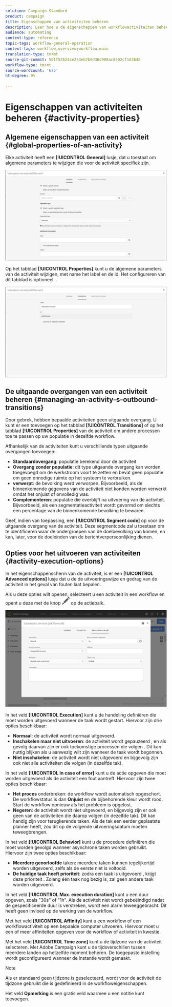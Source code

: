 ```yaml
---
solution: Campaign Standard
product: campaign
title: Eigenschappen van activiteiten beheren
description: Leer hoe u de eigenschappen van workflowactiviteiten beheert.
audience: automating
content-type: reference
topic-tags: workflow-general-operation
context-tags: workflow,overview;workflow,main
translation-type: tm+mt
source-git-commit: 501f52624ce253eb7b0d36d908ac8502cf1d3b48
workflow-type: tm+mt
source-wordcount: '675'
ht-degree: 0%

---
```



# Eigenschappen van activiteiten beheren {#activity-properties}

## Algemene eigenschappen van een activiteit {#global-properties-of-an-activity}

Elke activiteit heeft een **[!UICONTROL General]** lusje, dat u toestaat om algemene parameters te wijzigen die voor de activiteit specifiek zijn.

![](assets/activity-properties.png)

Op het tabblad **[!UICONTROL Properties]** kunt u de algemene parameters van de activiteit wijzigen, met name het label en de id. Het configureren van dit tabblad is optioneel.

![](assets/activity-properties2.png)

## De uitgaande overgangen van een activiteit beheren {#managing-an-activity-s-outbound-transitions}

Door gebrek, hebben bepaalde activiteiten geen uitgaande overgang. U kunt er een toevoegen op het tabblad **[!UICONTROL Transitions]** of op het tabblad **[!UICONTROL Properties]** van de activiteit om andere processen toe te passen op uw populatie in dezelfde workflow.

Afhankelijk van de activiteiten kunt u verschillende typen uitgaande overgangen toevoegen:

* **Standaardovergang**: populatie berekend door de activiteit
* **Overgang zonder populatie**: dit type uitgaande overgang kan worden toegevoegd om de werkstroom voort te zetten en bevat geen populatie om geen onnodige ruimte op het systeem te verbruiken.
* **verwerpt**: de bevolking werd verworpen. Bijvoorbeeld, als de binnenkomende gegevens van de activiteit niet konden worden verwerkt omdat het onjuist of onvolledig was.
* **Complementeren**: populatie die overblijft na uitvoering van de activiteit. Bijvoorbeeld, als een segmentatieactiviteit wordt gevormd om slechts een percentage van de binnenkomende bevolking te bewaren.

Geef, indien van toepassing, een **[!UICONTROL Segment code]** op voor de uitgaande overgang van de activiteit. Deze segmentcode zal u toestaan om te identificeren waar de ondergroepen van de doelbevolking van komen, en kan, later, voor de doeleinden van de berichtverpersoonlijking dienen.

## Opties voor het uitvoeren van activiteiten {#activity-execution-options}

In het eigenschappenscherm van de activiteit, is er een **[!UICONTROL Advanced options]** lusje dat u de de uitvoeringswijze en gedrag van de activiteit in het geval van fouten laat bepalen.

Als u deze opties wilt openen, selecteert u een activiteit in een workflow en opent u deze met de knop ![](assets/edit_darkgrey-24px.png) op de actiebalk.

![](assets/wkf_advanced_parameters.png)

In het veld **[!UICONTROL Execution]** kunt u de handeling definiëren die moet worden uitgevoerd wanneer de taak wordt gestart. Hiervoor zijn drie opties beschikbaar:

* **Normaal**: de activiteit wordt normaal uitgevoerd.
* **Inschakelen maar niet uitvoeren**: de activiteit wordt gepauzeerd , en als gevolg daarvan zijn er ook toekomstige processen die volgen . Dit kan nuttig blijken als u aanwezig wilt zijn wanneer de taak wordt begonnen.
* **Niet inschakelen**: de activiteit wordt niet uitgevoerd en bijgevolg zijn ook niet alle activiteiten die volgen (in dezelfde tak).

In het veld **[!UICONTROL In case of error]** kunt u de actie opgeven die moet worden uitgevoerd als de activiteit een fout aantreft. Hiervoor zijn twee opties beschikbaar:

* **Het proces** onderbreken: de workflow wordt automatisch opgeschort. De workflowstatus is dan **Onjuist** en de bijbehorende kleur wordt rood. Start de workflow opnieuw als het probleem is opgelost.
* **Negeren**: de activiteit wordt niet uitgevoerd, en bijgevolg zijn er ook geen van de activiteiten die daarop volgen (in dezelfde tak). Dit kan handig zijn voor terugkerende taken. Als de tak een eerder geplaatste planner heeft, zou dit op de volgende uitvoeringsdatum moeten teweegbrengen.

In het veld **[!UICONTROL Behavior]** kunt u de procedure definiëren die moet worden gevolgd wanneer asynchrone taken worden gebruikt. Hiervoor zijn twee opties beschikbaar:

* **Meerdere geoorloofde** taken: meerdere taken kunnen tegelijkertijd worden uitgevoerd, zelfs als de eerste niet is voltooid.
* **De huidige taak heeft prioriteit**: zodra een taak is uitgevoerd , krijgt deze prioriteit . Zolang één taak nog bezig is, zal geen andere taak worden uitgevoerd.

In het veld **[!UICONTROL Max. execution duration]** kunt u een duur opgeven, zoals &quot;30s&quot; of &quot;1h&quot;. Als de activiteit niet wordt gebeëindigd nadat de gespecificeerde duur is verstreken, wordt een alarm teweeggebracht. Dit heeft geen invloed op de werking van de workflow.

Met het veld **[!UICONTROL Affinity]** kunt u een workflow of een workflowactiviteit op een bepaalde computer uitvoeren. Hiervoor moet u een of meer affiniteiten opgeven voor de workflow of activiteit in kwestie.

Met het veld **[!UICONTROL Time zone]** kunt u de tijdzone van de activiteit selecteren. Met Adobe Campaign kunt u de tijdsverschillen tussen meerdere landen op hetzelfde moment beheren. De toegepaste instelling wordt geconfigureerd wanneer de instantie wordt gemaakt.

>[!NOTE]
>
>Als er standaard geen tijdzone is geselecteerd, wordt voor de activiteit de tijdzone gebruikt die is gedefinieerd in de workfloweigenschappen.

Het veld **Opmerking** is een gratis veld waarmee u een notitie kunt toevoegen.
